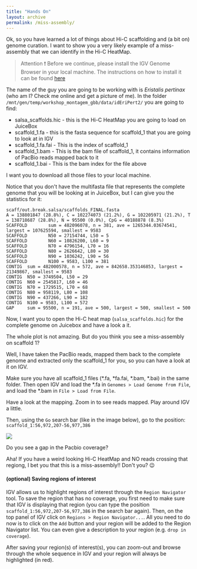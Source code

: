 ```yaml
---
title: "Hands On"
layout: archive
permalink: /miss-assembly/
---  
```



Ok, so you have learned a lot of things about Hi-C scaffolding and (a bit on) genome curation. I want to show you a very likely example of a miss-assembly that we can identify in the Hi-C HeatMap.

> Attention :exclamation: 
> Before we continue, please install the IGV Genome Browser in your local machine.
> The instructions on how to install it can be found [here](https://itvgenomics.github.io/gbb_montagem_workshop/igv_installation/)

The name of the guy you are going to be working with is *Eristalis pertinax* (who am I? Check me online and get a picture of me). In the folder `/mnt/gen/temp/workshop_montagem_gbb/data/idEriPert2/` you are going to find:

- salsa_scaffolds.hic - this is the Hi-C HeatMap you are going to load on JuiceBox
- scaffold_1.fa       - this is the fasta sequence for scaffold_1 that you are going to look at in IGV
- scaffold_1.fa.fai   - This is the index of scaffold_1
- scaffold_1.bam      - This is the bam file of scaffold_1, it contains information of PacBio reads mapped back to it
- scaffold_1.bai     - This is the bam index for the file above

I want you to download all those files to your local machine.

Notice that you don't have the multifasta file that represents the complete genome that you will be looking at in JuiceBox, but I can give you the statistics for it:

```console 
scaff/out.break.salsa/scaffolds_FINAL.fasta
A = 138801847 (28.8%), C = 102274073 (21.2%), G = 102205971 (21.2%), T = 138718687 (28.8%), N = 95500 (0.0%), CpG = 40188878 (8.3%)
SCAFFOLD        sum = 482096078, n = 381, ave = 1265344.03674541, largest = 107625594, smallest = 9583
SCAFFOLD        N50 = 27154744, L50 = 5
SCAFFOLD        N60 = 10826200, L60 = 9
SCAFFOLD        N70 = 4796154, L70 = 16
SCAFFOLD        N80 = 2626642, L80 = 30
SCAFFOLD        N90 = 1036242, L90 = 56
SCAFFOLD        N100 = 9583, L100 = 381
CONTIG  sum = 482000578, n = 572, ave = 842658.353146853, largest = 21349867, smallest = 9583
CONTIG  N50 = 3749504, L50 = 29
CONTIG  N60 = 2545817, L60 = 46
CONTIG  N70 = 1729515, L70 = 68
CONTIG  N80 = 958119, L80 = 108
CONTIG  N90 = 437266, L90 = 182
CONTIG  N100 = 9583, L100 = 572
GAP     sum = 95500, n = 191, ave = 500, largest = 500, smallest = 500
```

Now, I want you to open the Hi-C heat map (`salsa_scaffolds.hic`) for the complete genome on Juicebox and have a look a it.

The whole plot is not amazing. But do you think you see a miss-assembly on scaffold 1?

Well, I have taken the PacBio reads, mapped them back to the complete genome and extracted only the scaffold_1 for you, so you can have a look at it on IGV.

Make sure you have all scaffold_1 files (\*.fa, \*fa.fai, \*.bam, \*.bai) in the same folder. Then open IGV and load the \*.fa in `Genomes > Load Genome from File`, and load the \*.bam in `File > Load from File`.

Have a look at the mapping. Zoom in to see reads mapped. Play around IGV a little. 

Then, using the `Go` search bar (like in the image below), go to the position: `scaffold_1:56,972,207-56,977,386`  

![](/images/IGV_go_to_3.png)

Do you see a gap in the Pacbio coverage?

Aha! If you have a weird looking Hi-C HeatMap and NO reads crossing that regiong, I bet you that this is a miss-assembly!! Don't you? :wink:

#### (optional) Saving regions of interest
IGV allows us to highlight regions of interest through the `Region Navigator` tool. To save the region that has no coverage, you first need to make sure that IGV is displaying that region (you can type the position `scaffold_1:56,972,207-56,977,386` in the search bar again). Then, on the top panel of IGV click on `Regions > Region Navigator...`. All you need to do now is to click on the `Add` button and your region will be added to the Region Navigator list. You can even give a description to your region (e.g. `drop in coverage`).

After saving your region(s) of interest(s), you can zoom-out and browse through the whole sequence in IGV and your region will always be highlighted (in red). 

